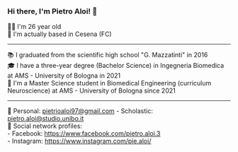 ### Hi there, I'm Pietro Aloi! 👋

🙋‍♂️ I'm 26 year old <br />
📌 I'm actually based in Cesena (FC) <br />

---
📚 I graduated from the scientific high school "G. Mazzatinti" in 2016 <br />
🎓 I have a three-year degree (Bachelor Science) in Ingegneria Biomedica at AMS - University of Bologna in 2021 <br />
🧠 I'm a Master Science student in Biomedical Engineering (curriculum Neuroscience) at AMS - University of Bologna since 2021 <br />

---
📧 Personal: pietrioaloi97@gmail.com - Scholastic: pietro.aloi@studio.unibo.it <br />
👤 Social network profiles: <br />
    - Facebook: https://www.facebook.com/pietro.aloi.3 <br />
    - Instagram: https://www.instagram.com/pie.aloi/ <br />
